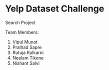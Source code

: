 # Yelp Dataset Challenge
Search Project

Team Members:<br/>
1. Vipul Munot <br/>
2. Pralhad Sapre<br/>
3. Rutuja Kulkarni<br/>
4. Neelam Tikone<br/>
5. Nishant Salvi